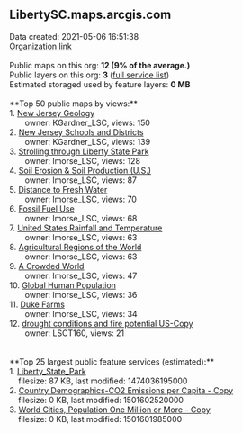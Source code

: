 <h2>LibertySC.maps.arcgis.com</h2> Data created: 2021-05-06 16:51:38 <br /><a target='new' href='https://LibertySC.maps.arcgis.com'>Organization link</a><br /><br />Public maps on this org: <b>12 (9% of the average.)</b><br />Public layers on this org: <b>3 </b>(<a target='new' href='https://services.arcgis.com/R1NUn6ODP3EMVu7H/ArcGIS/rest/services'>full service list</a>)<br />Estimated storaged used by feature layers: <b>0 MB</b><br /><br />**Top 50 public maps by views:**<br />  1. <a target='new' href='https://www.arcgis.com/home/item.html?id=3d1aaaf4eac04777bfc25f2c95ca9dcd'>New Jersey Geology</a> <br />  &nbsp;&nbsp;&nbsp;&nbsp; &nbsp;&nbsp;owner: KGardner_LSC, views: 150<br />  2. <a target='new' href='https://www.arcgis.com/home/item.html?id=7d2426d1aeed4b3599ea43fef8f1cd3a'>New Jersey Schools and Districts</a> <br />  &nbsp;&nbsp;&nbsp;&nbsp; &nbsp;&nbsp;owner: KGardner_LSC, views: 139<br />  3. <a target='new' href='https://www.arcgis.com/home/item.html?id=99198784b09c4859b68b5d422eeb8ff3'>Strolling through Liberty State Park</a> <br />  &nbsp;&nbsp;&nbsp;&nbsp; &nbsp;&nbsp;owner: lmorse_LSC, views: 128<br />  4. <a target='new' href='https://www.arcgis.com/home/item.html?id=9ea7294e7ae549cfb784f7ab0539fec0'>Soil Erosion & Soil Production (U.S.)</a> <br />  &nbsp;&nbsp;&nbsp;&nbsp; &nbsp;&nbsp;owner: lmorse_LSC, views: 87<br />  5. <a target='new' href='https://www.arcgis.com/home/item.html?id=486ae2f27ae2486990c4071ef41f3d3c'>Distance to Fresh Water</a> <br />  &nbsp;&nbsp;&nbsp;&nbsp; &nbsp;&nbsp;owner: lmorse_LSC, views: 70<br />  6. <a target='new' href='https://www.arcgis.com/home/item.html?id=024047106ef44065929285d8a513ddfe'>Fossil Fuel Use </a> <br />  &nbsp;&nbsp;&nbsp;&nbsp; &nbsp;&nbsp;owner: lmorse_LSC, views: 68<br />  7. <a target='new' href='https://www.arcgis.com/home/item.html?id=8144644a2e744b82b3cf5daa38caf916'>United States Rainfall and Temperature</a> <br />  &nbsp;&nbsp;&nbsp;&nbsp; &nbsp;&nbsp;owner: lmorse_LSC, views: 63<br />  8. <a target='new' href='https://www.arcgis.com/home/item.html?id=36a9caa871a745f892e10b3e14d8c2e4'>Agricultural Regions of the World </a> <br />  &nbsp;&nbsp;&nbsp;&nbsp; &nbsp;&nbsp;owner: lmorse_LSC, views: 63<br />  9. <a target='new' href='https://www.arcgis.com/home/item.html?id=8858730a4d8342418e74ef8a9ad4241b'>A Crowded World</a> <br />  &nbsp;&nbsp;&nbsp;&nbsp; &nbsp;&nbsp;owner: lmorse_LSC, views: 47<br />  10. <a target='new' href='https://www.arcgis.com/home/item.html?id=e57e2b5896224b3db40652982187cf0f'>Global Human Population</a> <br />  &nbsp;&nbsp;&nbsp;&nbsp; &nbsp;&nbsp;owner: lmorse_LSC, views: 36<br />  11. <a target='new' href='https://www.arcgis.com/home/item.html?id=62c240a6ef8c46a28426cd1426c76cb6'>Duke Farms</a> <br />  &nbsp;&nbsp;&nbsp;&nbsp; &nbsp;&nbsp;owner: lmorse_LSC, views: 34<br />  12. <a target='new' href='https://www.arcgis.com/home/item.html?id=b9454f09abcb4f0cb3e50d17e0a0ac70'>drought conditions and fire potential US-Copy</a> <br />  &nbsp;&nbsp;&nbsp;&nbsp; &nbsp;&nbsp;owner: LSCT160, views: 21<br /><br /><br />**Top 25 largest public feature services (estimated):**<br /> 1. <a target='new' href='https://www.arcgis.com/home/item.html?id=65fd3bfd61b846c6bae7b923652e8594'>Liberty_State_Park</a><br /> &nbsp;&nbsp;&nbsp;&nbsp;filesize: 87 KB, last modified: 1474036195000<br /> 2. <a target='new' href='https://www.arcgis.com/home/item.html?id=74962550fb5e4014ad0637a6142f3112'>Country Demographics-CO2 Emissions per Capita - Copy</a><br /> &nbsp;&nbsp;&nbsp;&nbsp;filesize: 0 KB, last modified: 1501602520000<br /> 3. <a target='new' href='https://www.arcgis.com/home/item.html?id=b7892797f66e44ebb72f4bad2ab878f6'>World Cities, Population One Million or More - Copy</a><br /> &nbsp;&nbsp;&nbsp;&nbsp;filesize: 0 KB, last modified: 1501601985000<br />